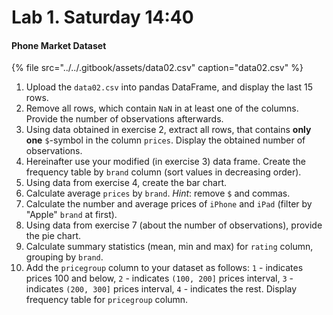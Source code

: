 # Lab 1. Saturday 14:40

#### Phone Market Dataset

{% file src="../../.gitbook/assets/data02.csv" caption="data02.csv" %}

1. Upload the `data02.csv` into pandas DataFrame, and display the last 15 rows.
2. Remove all rows, which contain `NaN` in at least one of the columns. Provide the number of observations afterwards.
3. Using data obtained in exercise 2, extract all rows, that contains **only one** `$`-symbol in the column `prices`. Display the obtained number of observations.
4. Hereinafter use your modified \(in exercise 3\) data frame. Create the frequency table by `brand` column \(sort values in decreasing order\).
5. Using data from exercise 4, create the bar chart.
6. Calculate average `prices` by `brand`. _Hint_: remove `$` and commas.
7. Calculate the number and average prices of `iPhone` and `iPad` \(filter by "Apple" `brand` at first\).
8. Using data from exercise 7 \(about the number of observations\), provide the pie chart.
9. Calculate summary statistics \(mean, min and max\) for `rating` column, grouping by `brand`.
10. Add the `pricegroup` column to your dataset as follows: `1` - indicates prices 100 and below, `2` - indicates `(100, 200]` prices interval, `3` - indicates `(200, 300]` prices interval, `4` - indicates the rest. Display frequency table for `pricegroup` column.

